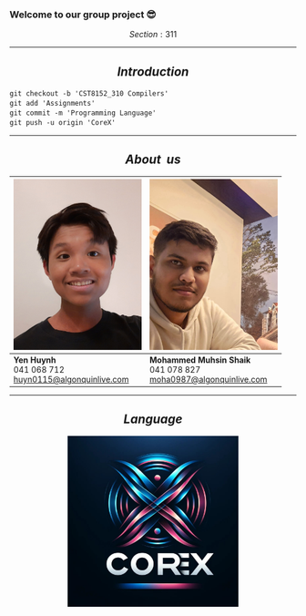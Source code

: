 ### Welcome to our group project 😎
$$Section: 311$$

---

$$Introduction$$
-
```diff
git checkout -b 'CST8152_310 Compilers'
git add 'Assignments'
git commit -m 'Programming Language'
git push -u origin 'CoreX'
```
---
$$About \ \ us$$
-

| <code><img height="300" alt="YenHuynh" src="images/YenHuynh.jpg"></code>  | <code><img height="300" alt="Mohammed" src="images/MohammedMuhsinShaik.jpg"></code> | 
| - | - | 
| <b>Yen Huynh</b> </br> 041 068 712 </br> huyn0115@algonquinlive.com | <b>Mohammed Muhsin Shaik</b> </br> 041 078 827 </br> moha0987@algonquinlive.com |

---
$$Language$$
-

<p align="center"><img height="300" alt="CoreX" src="images/logo.jpg"></p>
